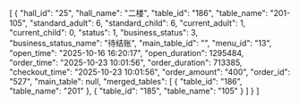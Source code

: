  [
        {
            "hall_id": "25",
            "hall_name": "二楼",
            "table_id": "186",
            "table_name": "201-105",
            "standard_adult": 6,
            "standard_child": 6,
            "current_adult": 1,
            "current_child": 0,
            "status": 1,
            "business_status": 3,
            "business_status_name": "待结账",
            "main_table_id": "",
            "menu_id": "13",
            "open_time": "2025-10-16 16:20:17",
            "open_duration": 1295484,
            "order_time": "2025-10-23 10:01:56",
            "order_duration": 713385,
            "checkout_time": "2025-10-23 10:01:56",
            "order_amount": "400",
            "order_id": "527",
            "main_table": null,
            "merged_tables": [
                {
                    "table_id": "186",
                    "table_name": "201"
                },
                {
                    "table_id": "185",
                    "table_name": "105"
                }
            ]
        }
    ]